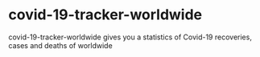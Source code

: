# covid-19-tracker-worldwide
covid-19-tracker-worldwide gives you a statistics of Covid-19 recoveries, cases and deaths of worldwide

